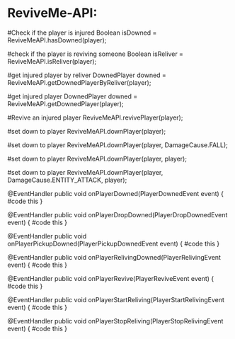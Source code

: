 # ReviveMe-API:
#Check if the player is injured
Boolean isDowned = ReviveMeAPI.hasDowned(player);

#check if the player is reviving someone
Boolean  isReliver = ReviveMeAPI.isReliver(player);

#get injured player by reliver
DownedPlayer downed = ReviveMeAPI.getDownedPlayerByReliver(player);

#get injured player
DownedPlayer downed = ReviveMeAPI.getDownedPlayer(player);

#Revive an injured player
ReviveMeAPI.revivePlayer(player);

#set down to player
ReviveMeAPI.downPlayer(player);

#set down to player
ReviveMeAPI.downPlayer(player, DamageCause.FALL);

#set down to player
ReviveMeAPI.downPlayer(player, player);

#set down to player
ReviveMeAPI.downPlayer(player, DamageCause.ENTITY_ATTACK, player);

@EventHandler
public void onPlayerDowned(PlayerDownedEvent event) {
    #code this
}

@EventHandler
public void onPlayerDropDowned(PlayerDropDownedEvent event) {
    #code this
}

@EventHandler
public void onPlayerPickupDowned(PlayerPickupDownedEvent event) {
    #code this
}

@EventHandler
public void onPlayerRelivingDowned(PlayerRelivingEvent event) {
    #code this
}

@EventHandler
public void onPlayerRevive(PlayerReviveEvent event) {
    #code this
}

@EventHandler
public void onPlayerStartReliving(PlayerStartRelivingEvent event) {
    #code this
}

@EventHandler
public void onPlayerStopReliving(PlayerStopRelivingEvent event) {
    #code this
}
